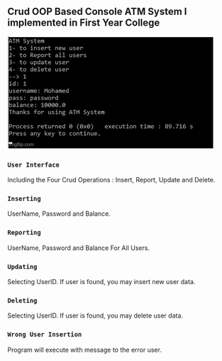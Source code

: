 ## Crud OOP Based Console ATM System I implemented in First Year College


![User Interface](demonstrationPhotos/demoOOPCrud.gif) <br/>

### `User Interface`
Including the Four Crud Operations : Insert, Report, Update and Delete. <br/>


### `Inserting`
UserName, Password and Balance. <br/>


### `Reporting`
UserName, Password and Balance For All Users. <br/>


### `Updating`
Selecting UserID.
If user is found, you may insert new user data. <br/>


### `Deleting`
Selecting UserID.
If user is found, you may delete user data. <br/>


### `Wrong User Insertion`
Program will execute with message to the error user. <br/>


